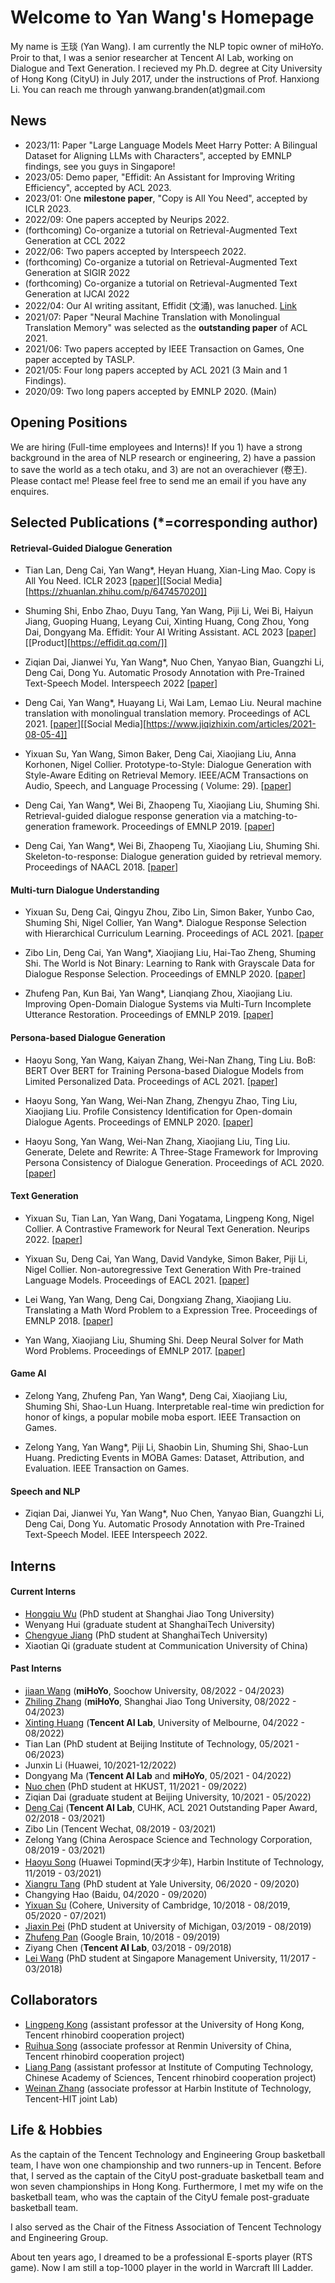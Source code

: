 # Welcome to Yan Wang's Homepage

My name is 王琰 (Yan Wang). I am currently the NLP topic owner of miHoYo. Proir to that, I was a senior researcher at Tencent AI Lab, working on Dialogue and Text Generation. I recieved my Ph.D. degree at City University of Hong Kong (CityU) in July 2017, under the instructions of Prof. Hanxiong Li. You can reach me through yanwang.branden(at)gmail.com

## News
- 2023/11: Paper "Large Language Models Meet Harry Potter: A Bilingual Dataset for Aligning LLMs with Characters", accepted by EMNLP findings, see you guys in Singapore!
- 2023/05: Demo paper, "Effidit: An Assistant for Improving Writing Efficiency", accepted by ACL 2023. 
- 2023/01: One **milestone paper**, "Copy is All You Need", accepted by ICLR 2023. 
- 2022/09: One papers accepted by Neurips 2022. 
- (forthcoming) Co-organize a tutorial on Retrieval-Augmented Text Generation at CCL 2022
- 2022/06: Two papers accepted by Interspeech 2022. 
- (forthcoming) Co-organize a tutorial on Retrieval-Augmented Text Generation at SIGIR 2022
- (forthcoming) Co-organize a tutorial on Retrieval-Augmented Text Generation at IJCAI 2022
- 2022/04: Our AI writing assitant, Effidit (文涌), was lanuched. [Link](https://effidit.qq.com/)
- 2021/07: Paper "Neural Machine Translation with Monolingual Translation Memory" was selected as the **outstanding paper** of ACL 2021. 
- 2021/06: Two papers accepted by IEEE Transaction on Games, One paper accepted by TASLP. 
- 2021/05: Four long papers accepted by ACL 2021 (3 Main and 1 Findings). 
- 2020/09: Two long papers accepted by EMNLP 2020. (Main)

## Opening Positions
We are hiring (Full-time employees and Interns)! If you  1) have a strong background in the area of NLP research or engineering, 2) have a passion to save the world as a tech otaku, and 3) are not an overachiever (卷王). Please contact me! Please feel free to send me an email if you have any enquires. 

## Selected Publications (*=corresponding author)  

#### Retrieval-Guided Dialogue Generation
- Tian Lan, Deng Cai, Yan Wang*, Heyan Huang, Xian-Ling Mao. Copy is All You Need. ICLR 2023 [[paper](https://openreview.net/pdf?id=CROlOA9Nd8C)][[Social Media][https://zhuanlan.zhihu.com/p/647457020]]
- Shuming Shi, Enbo Zhao, Duyu Tang, Yan Wang, Piji Li, Wei Bi, Haiyun Jiang, Guoping Huang, Leyang Cui, Xinting Huang, Cong Zhou, Yong Dai, Dongyang Ma. Effidit: Your AI Writing Assistant. ACL 2023 [[paper](https://arxiv.org/pdf/2206.07956.pdf)][[Product][https://effidit.qq.com/]]

- Ziqian Dai, Jianwei Yu, Yan Wang*, Nuo Chen, Yanyao Bian, Guangzhi Li, Deng Cai, Dong Yu. Automatic Prosody Annotation with Pre-Trained Text-Speech Model. Interspeech 2022 [[paper](https://arxiv.org/pdf/2206.07956.pdf)]

- Deng Cai, Yan Wang*, Huayang Li, Wai Lam, Lemao Liu. Neural machine translation with monolingual translation memory. Proceedings of ACL 2021. [[paper](https://arxiv.org/pdf/2105.11269.pdf)][[Social Media][https://www.jiqizhixin.com/articles/2021-08-05-4]]

- Yixuan Su, Yan Wang, Simon Baker, Deng Cai, Xiaojiang Liu, Anna Korhonen, Nigel Collier. Prototype-to-Style: Dialogue Generation with Style-Aware Editing on Retrieval Memory. IEEE/ACM Transactions on Audio, Speech, and Language Processing ( Volume: 29). [[paper](https://arxiv.org/pdf/2004.02214.pdf)]

- Deng Cai, Yan Wang*, Wei Bi, Zhaopeng Tu, Xiaojiang Liu, Shuming Shi. Retrieval-guided dialogue response generation via a matching-to-generation framework. Proceedings of EMNLP 2019. [[paper](https://aclanthology.org/D12-1037.pdf)]

- Deng Cai, Yan Wang*, Wei Bi, Zhaopeng Tu, Xiaojiang Liu, Shuming Shi. Skeleton-to-response: Dialogue generation guided by retrieval memory. Proceedings of NAACL 2018. [[paper](https://aclanthology.org/N19-1124.pdf)]


#### Multi-turn Dialogue Understanding

- Yixuan Su, Deng Cai, Qingyu Zhou, Zibo Lin, Simon Baker, Yunbo Cao, Shuming Shi, Nigel Collier, Yan Wang*. Dialogue Response Selection with Hierarchical Curriculum Learning. Proceedings of ACL 2021. [[paper](https://arxiv.org/pdf/2012.14756.pdf)

- Zibo Lin, Deng Cai, Yan Wang*, Xiaojiang Liu, Hai-Tao Zheng, Shuming Shi. The World is Not Binary: Learning to Rank with Grayscale Data for Dialogue Response Selection. Proceedings of EMNLP 2020. [[paper](https://aclanthology.org/2020.emnlp-main.741.pdf)]

- Zhufeng Pan, Kun Bai, Yan Wang*, Lianqiang Zhou, Xiaojiang Liu. Improving Open-Domain Dialogue Systems via Multi-Turn Incomplete Utterance Restoration. Proceedings of EMNLP 2019. [[paper](https://aclanthology.org/D19-1191.pdf)]

#### Persona-based Dialogue Generation

- Haoyu Song, Yan Wang, Kaiyan Zhang, Wei-Nan Zhang, Ting Liu. BoB: BERT Over BERT for Training Persona-based Dialogue Models from Limited Personalized Data. Proceedings of ACL 2021. [[paper](https://arxiv.org/pdf/2106.06169.pdf)]

- Haoyu Song, Yan Wang, Wei-Nan Zhang, Zhengyu Zhao, Ting Liu, Xiaojiang Liu. Profile Consistency Identification for Open-domain Dialogue Agents. Proceedings of EMNLP 2020. [[paper](https://aclanthology.org/2020.emnlp-main.539.pdf)]

- Haoyu Song, Yan Wang, Wei-Nan Zhang, Xiaojiang Liu, Ting Liu. Generate, Delete and Rewrite: A Three-Stage Framework for Improving Persona Consistency of Dialogue Generation. Proceedings of ACL 2020. [[paper](https://aclanthology.org/2020.acl-main.516.pdf)]

#### Text Generation
- Yixuan Su, Tian Lan, Yan Wang, Dani Yogatama, Lingpeng Kong, Nigel Collier. A Contrastive Framework for Neural Text Generation. Neurips 2022. [[paper](https://arxiv.org/abs/2202.06417)]

- Yixuan Su, Deng Cai, Yan Wang, David Vandyke, Simon Baker, Piji Li, Nigel Collier. Non-autoregressive Text Generation With Pre-trained Language Models. Proceedings of EACL 2021. [[paper](https://arxiv.org/pdf/2102.08220.pdf)]

- Lei Wang, Yan Wang, Deng Cai, Dongxiang Zhang, Xiaojiang Liu. Translating a Math Word Problem to a Expression Tree. Proceedings of EMNLP 2018. [[paper](https://aclanthology.org/D18-1132.pdf)]

- Yan Wang, Xiaojiang Liu, Shuming Shi. Deep Neural Solver for Math Word Problems. Proceedings of EMNLP 2017. [[paper](https://aclanthology.org/D17-1088.pdf)]

#### Game AI

- Zelong Yang, Zhufeng Pan, Yan Wang*, Deng Cai, Xiaojiang Liu, Shuming Shi, Shao-Lun Huang. Interpretable real-time win prediction for honor of kings, a popular mobile moba esport. IEEE Transaction on Games.

- Zelong Yang, Yan Wang*, Piji Li, Shaobin Lin, Shuming Shi, Shao-Lun Huang. Predicting Events in MOBA Games: Dataset, Attribution, and Evaluation. IEEE Transaction on Games.

#### Speech and NLP

- Ziqian Dai, Jianwei Yu, Yan Wang*, Nuo Chen, Yanyao Bian, Guangzhi Li, Deng Cai, Dong Yu. Automatic Prosody Annotation with Pre-Trained Text-Speech Model. IEEE Interspeech 2022.

<!-- <p><a href="publications.md"> :arrow_right:  full list</a></p> -->

## Interns 

#### Current Interns
- [Hongqiu Wu](https://bcmi.sjtu.edu.cn/home/wuhongqiu/) (PhD student at Shanghai Jiao Tong University)
- Wenyang Hui (graduate student at ShanghaiTech University)
- [Chengyue Jiang](https://jeffchy.github.io/) (PhD student at ShanghaiTech University)
- Xiaotian Qi (graduate student at Communication University of China)

#### Past Interns
- [jiaan Wang](http://wangjiaan.cn/) (**miHoYo**, Soochow University, 08/2022 - 04/2023)
- [Zhiling Zhang](https://github.com/blmoistawinde) (**miHoYo**, Shanghai Jiao Tong University, 08/2022 - 04/2023)
- [Xinting Huang](https://timhuang1.github.io/) (**Tencent AI Lab**, University of Melbourne, 04/2022 - 08/2022)
- Tian Lan (PhD student at Beijing Institute of Technology, 05/2021 - 06/2023)
- Junxin Li (Huawei, 10/2021-12/2022)
- Dongyang Ma (**Tencent AI Lab** and **miHoYo**, 05/2021 - 04/2022)
- [Nuo chen](https://nuochenpku.github.io/) (PhD student at HKUST, 11/2021 - 09/2022)
- Ziqian Dai (graduate student at Beijing University, 10/2021 - 05/2022)
- [Deng Cai](https://jcyk.github.io/) (**Tencent AI Lab**, CUHK, ACL 2021 Outstanding Paper Award, 02/2018 - 03/2021)
- Zibo Lin (Tencent Wechat, 08/2019 - 03/2021)
- Zelong Yang (China Aerospace Science and Technology Corporation, 08/2019 - 03/2021)
- [Haoyu Song](https://songhaoyu.github.io/) (Huawei Topmind(天才少年), Harbin Institute of Technology, 11/2019 - 03/2021)
- [Xiangru Tang](https://xiangrutang.github.io/) (PhD student at Yale University, 06/2020 - 09/2020)
- Changying Hao (Baidu, 04/2020 - 09/2020)
- [Yixuan Su](https://yxuansu.github.io/) (Cohere, University of Cambridge, 10/2018 - 08/2019, 05/2020 - 07/2021)
- [Jiaxin Pei](https://jiaxin-pei.github.io/) (PhD student at University of Michigan, 03/2019 -  08/2019)
- [Zhufeng Pan](https://www.linkedin.com/in/panzhufeng/) (Google Brain, 10/2018 - 09/2019)
- Ziyang Chen (**Tencent AI Lab**, 03/2018 - 09/2018)
- [Lei Wang](https://demoleiwang.github.io/HomePage/) (PhD student at Singapore Management University, 11/2017 - 03/2018)

## Collaborators
- [Lingpeng Kong](https://ikekonglp.github.io/) (assistant professor at the University of Hong Kong, Tencent rhinobird cooperation project)
- [Ruihua Song](http://ai.ruc.edu.cn/student/tutorGroup/048f1a24a0174c70912e5f29f145c7db.htm) (associate professor at Renmin University of China, Tencent rhinobird cooperation project)
- [Liang Pang](http://www.bigdatalab.ac.cn/~pangliang/) (assistant professor at Institute of Computing Technology, Chinese Academy of Sciences, Tencent rhinobird cooperation project)
- [Weinan Zhang](http://ir.hit.edu.cn/~wnzhang/) (associate professor at Harbin Institute of Technology, Tencent-HIT joint Lab)

## Life & Hobbies
As the captain of the Tencent Technology and Engineering Group basketball team, I have won one championship and two runners-up in Tencent. Before that, I served as the captain of the CityU post-graduate basketball team and won seven championships in Hong Kong. Furthermore, I met my wife on the basketball team, who was the captain of the CityU female post-graduate basketball team.

I also served as the Chair of the Fitness Association of Tencent Technology and Engineering Group. 

About ten years ago, I dreamed to be a professional E-sports player (RTS game). Now I am still a top-1000 player in the world in Warcraft III Ladder.

